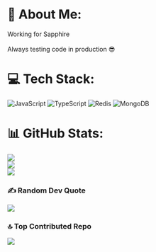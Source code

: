 # 💫 About Me:
Working for Sapphire<br><br>Always testing code in production 😎


# 💻 Tech Stack:
![JavaScript](https://img.shields.io/badge/javascript-%23323330.svg?style=for-the-badge&logo=javascript&logoColor=%23F7DF1E) ![TypeScript](https://img.shields.io/badge/typescript-%23007ACC.svg?style=for-the-badge&logo=typescript&logoColor=white) ![Redis](https://img.shields.io/badge/redis-%23DD0031.svg?style=for-the-badge&logo=redis&logoColor=white) ![MongoDB](https://img.shields.io/badge/MongoDB-%234ea94b.svg?style=for-the-badge&logo=mongodb&logoColor=white)
# 📊 GitHub Stats:
![](https://github-readme-stats.vercel.app/api?username=blitzluchsy&theme=radical&hide_border=false&include_all_commits=true&count_private=true)<br/>
![](https://nirzak-streak-stats.vercel.app/?user=blitzluchsy&theme=radical&hide_border=false)<br/>
![](https://github-readme-stats.vercel.app/api/top-langs/?username=blitzluchsy&theme=radical&hide_border=false&include_all_commits=true&count_private=true&layout=compact)

### ✍️ Random Dev Quote
![](https://quotes-github-readme.vercel.app/api?type=horizontal&theme=radical)

### 🔝 Top Contributed Repo
![](https://github-contributor-stats.vercel.app/api?username=blitzluchsy&limit=5&theme=radical&combine_all_yearly_contributions=true)

<!-- Proudly created with GPRM ( https://gprm.itsvg.in ) -->
